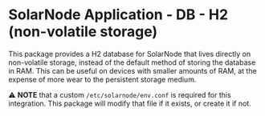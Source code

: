 # SolarNode Application - DB - H2 (non-volatile storage)

This package provides a H2 database for SolarNode that lives directly on non-volatile storage,
instead of the default method of storing the database in RAM. This can be useful on devices with
smaller amounts of RAM, at the expense of more wear to the persistent storage medium.

:warning: **NOTE** that a custom `/etc/solarnode/env.conf` is required for this integration. This
package will modify that file if it exists, or create it if not.
